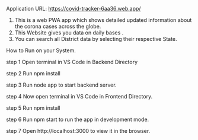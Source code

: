 Application URL: https://covid-tracker-6aa36.web.app/
1. This is a web PWA app which shows detailed updated information about the corona cases across the globe.
2. This Website gives you data on daily bases .
3. You can search all District data by selecting their respective State.

How to Run on your System.

step 1
Open terminal in VS Code in Backend Directory

step 2
Run npm install

step 3
Run node app to start backend server.

step 4
Now open terminal in VS Code in Frontend Directory.

step 5
Run npm install

step 6
Run npm start to run the app in development mode.

step 7
Open http://localhost:3000 to view it in the browser.
